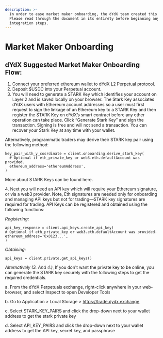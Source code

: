```yaml
---
description: >-
  In order to ease market maker onboarding, the dYdX team created this guide.
  Please read through the document in its entirety before beginning any
  integration steps.
---
```


# Market Maker Onboarding

## dYdX Suggested Market Maker Onboarding Flow:

1. Connect your preferred ethereum wallet to dYdX L2 Perpetual protocol.
2. Deposit $USDC into your Perpetual account.
3. You will need to generate a STARK Key which identifies your account on Layer 2 and is saved locally on your browser. The Stark Key associates dYdX users with Ethereum account addresses so a user must first request to sign the linkage of an Ethereum key to a STARK Key and then register the STARK Key on dYdX’s smart contract before any other operation can take place. Click “Generate Stark Key” and sign the transaction. Signing is free and will not send a transaction. You can recover your Stark Key at any time with your wallet.

Alternatively, programmatic traders may derive their STARK key pair using the following method:

```
key_pair_with_y_coordinate = client.onboarding.derive_stark_key(
  # Optional if eth_private_key or web3.eth.defaultAccount was provided.
  ethereum_address='ethereumAddress',
)
```

More about STARK Keys can be found here.

4\. Next you will need an API key which will require your Ethereum signature, or via a web3 provider. Note, Eth signatures are needed only for onboarding and managing API keys but not for trading—STARK key signatures are required for trading. API Keys can be registered and obtained using the following functions:

_Registering:_

```
api_key_response = client.api_keys.create_api_key(
# Optional if eth_private_key or web3.eth.defaultAccount was provided.
ethereum_address='0x0123...',
)
```

_Obtaining:_

```
api_keys = client.private.get_api_keys()
```

_Alternatively (3. And 4.)_, If you don't want the private key to be online, you can generate the STARK key securely with the following steps to get the required credentials.

a. From the dYdX Perpetuals exchange, right-click anywhere in your web-browser, and select Inspect to open Developer Tools

b. Go to Application > Local Storage > https://trade.dydx.exchange

c. Select STARK\_KEY\_PAIRS and click the drop-down next to your wallet address to get the stark private key

d. Select API\_KEY\_PAIRS and click the drop-down next to your wallet address to get the API key, secret key, and passphrase
